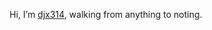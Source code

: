 Hi, I’m [djx314](https://github.com/djx271), walking from anything to noting.

<!---
djx314/djx314 is a ✨ special ✨ repository because its `README.md` (this file) appears on your GitHub profile.
You can click the Preview link to take a look at your changes.
--->
